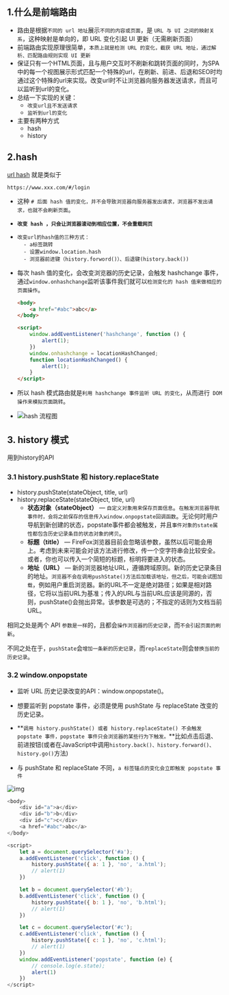 ## 1.**什么是前端路由**

- 路由是根据`不同的 url 地址`展示`不同的内容或页面`，是 `URL 与 UI 之间的映射关系`，这种映射是单向的，即 URL 变化引起 UI 更新（无需刷新页面）
- 前端路由实现原理很简单，`本质上就是检测 URL 的变化，截获 URL 地址，通过解析、匹配路由规则实现 UI 更新`
- 保证只有一个HTML页面，且与用户交互时不刷新和跳转页面的同时，为SPA中的每一个视图展示形式匹配一个特殊的url，在刷新、前进、后退和SEO时均通过这个特殊的url来实现。改变url时不让浏览器向服务器发送请求，而且可以监听到url的变化。
- 总结一下实现的关键：
  - `改变url且不发送请求`
  - `监听到url的变化`
- 主要有两种方式
  - hash
  - history

## 2.hash

[url hash](https://www.zhihu.com/search?q=url+hash&search_source=Entity&hybrid_search_source=Entity&hybrid_search_extra={"sourceType"%3A"article"%2C"sourceId"%3A"127455373"}) 就是类似于

``` base
https://www.xxx.com/#/login
```

- 这种 `# 后面 hash 值的变化，并不会导致浏览器向服务器发出请求，浏览器不发出请求，也就不会刷新页面`。

- **`改变 hash ，只会让浏览器滚动到相应位置，不会重载网页`**

- ```stylus
  改变url的hash值的三种方式：
    - a标签跳转
    - 设置window.location.hash
    - 浏览器前进键（history.forword()）、后退键(history.back())
  ```

- 每次 hash 值的变化，会改变浏览器的历史记录，会触发 hashchange 事件，通过`window.onhashchange`监听该事件我们就可以`检测变化的 hash 值来做相应的页面操作`。

  ``` html
  <body>
      <a href="#abc">abc</a>
  </body>
  
  <script>
      window.addEventListener('hashchange', function () {
          alert(1);
      })
      window.onhashchange = locationHashChanged;
      function locationHashChanged() {
          alert(1);
      }
  </script>
  ```

  

- 所以 hash 模式路由就是`利用 hashchange 事件监听 URL 的变化`，从而进行` DOM 操作来模拟页面跳转`。

- ![hash 流程图](https://segmentfault.com/img/remote/1460000038188687)

## 3. history 模式

用到history的API

### 3.1 history.pushState 和 history.replaceState

- history.pushState(stateObject, title, url)
- history.replaceState(stateObject, title, url)
  - **状态对象（stateObject）** — `自定义对象用来保存页面信息`。`在触发浏览器导航事件时，会将之前保存的信息传入window.onpopstate回调函数`。无论何时用户导航到新创建的状态，popstate事件都会被触发，并且`事件对象的state属性都包含历史记录条目的状态对象的拷贝`。
  - **标题（title）** — FireFox浏览器目前会忽略该参数，虽然以后可能会用上。考虑到未来可能会对该方法进行修改，传一个空字符串会比较安全。或者，你也可以传入一个简短的标题，标明将要进入的状态。
  - **地址（URL）** — 新的浏览器地址URL，遵循跨域原则。新的历史记录条目的地址。`浏览器不会在调用pushState()方法后加载该地址，但之后，可能会试图加载`，例如用户重启浏览器。新的URL不一定是绝对路径；如果是相对路径，它将以当前URL为基准；传入的URL与当前URL应该是同源的，否则，pushState()会抛出异常。该参数是可选的；不指定的话则为文档当前URL。

相同之处是两个 API `参数是一样`的，且都会`操作浏览器的历史记录`，而`不会引起页面的刷新`。

不同之处在于，`pushState`会`增加一条新的历史记录`，而`replaceState`则会`替换当前的历史记录`。



### 3.2 window.onpopstate

- 监听 URL 历史记录改变的API：window.onpopstate()。

- 想要监听到 popstate 事件，必须是使用 pushState 与 replaceState 改变的历史记录。
- **`调用 history.pushState() 或者 history.replaceState() 不会触发 popstate 事件，popstate 事件只会浏览器的某些行为下触发。`**比如点击后退、前进按钮(或者在JavaScript中调用`history.back()、history.forward()、history.go()`方法)

- 与 pushState 和 replaceState 不同，`a 标签锚点的变化会立即触发 popstate 事件`

![img](https://segmentfault.com/img/remote/1460000038188692)

``` javascript
<body>
    <div id="a">a</div>
    <div id="b">b</div>
    <div id="c">c</div>
    <a href="#abc">abc</a>
</body>

<script>
    let a = document.querySelector('#a');
    a.addEventListener('click', function () {
        history.pushState({ a: 1 }, 'no', 'a.html');
        // alert(1)
    })

    let b = document.querySelector('#b');
    b.addEventListener('click', function () {
        history.pushState({ b: 1 }, 'no', 'b.html');
        // alert(1)
    })

    let c = document.querySelector('#c');
    c.addEventListener('click', function () {
        history.pushState({ c: 1 }, 'no', 'c.html');
        // alert(1)
    })
    window.addEventListener('popstate', function (e) {
        // console.log(e.state);
        alert(1)
    })
</script>
```

